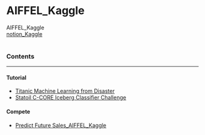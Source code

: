 # AIFFEL_Kaggle
AIFFEL_Kaggle  
[notion_Kaggle](https://www.notion.so/jaeheee/Kaggle-2df3b8b8c0584a5aa6244007db1f3fa7)
<br>
<br>

### Contents
---
#### Tutorial

- [Titanic Machine Learning from Disaster](https://github.com/JaeHeee/AIFFEL_Kaggle/blob/master/Tutorial/Titanic%20Machine%20Learning%20from%20Disaster.ipynb)
- [Statoil C-CORE Iceberg Classifier Challenge](https://github.com/JaeHeee/AIFFEL_Kaggle/blob/master/Tutorial/Statoil%20C-CORE%20Iceberg%20Classifier%20Challenge.ipynb)

#### Compete
- [Predict Future Sales_AIFFEL_Kaggle](https://github.com/JaeHeee/AIFFEL_Kaggle/blob/master/Compete/merona_final.ipynb)